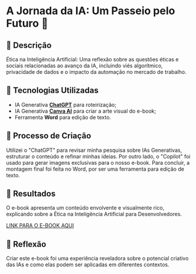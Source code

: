 # A Jornada da IA: Um Passeio pelo Futuro 🌌

## 📒 Descrição
Ética na Inteligência Artificial: Uma reflexão sobre as questões éticas e sociais relacionadas ao avanço da IA, incluindo viés algorítmico, privacidade de dados e o impacto da automação no mercado de trabalho.

## 🤖 Tecnologias Utilizadas
- IA Generativa **[ChatGPT](https://chat.openai.com)** para roteirização;
- IA Generativa **[Canva AI](https://www.canva.com/)** para criar a arte visual do e-book;
- Ferramenta **Word** para edição de texto.

## 🧐 Processo de Criação
Utilizei o "ChatGPT" para revisar minha pesquisa sobre IAs Generativas, estruturar o conteúdo e refinar minhas ideias. Por outro lado, o "Copilot" foi usado para gerar imagens exclusivas para o nosso e-book. Para concluir, a montagem final foi feita no Word, por ser uma ferramenta para edição de texto.

## 🚀 Resultados
O e-book apresenta um conteúdo envolvente e visualmente rico, explicando sobre a Ética na Inteligência Artificial para Desenvolvedores.

[LINK PARA O E-BOOK AQUI](https://drive.google.com/file/d/1JzbrvFoJC1swvMqB_CseotDIf0YWW6Qs/view?usp=sharing)

## 💭 Reflexão
Criar este e-book foi uma experiência reveladora sobre o potencial criativo das IAs e como elas podem ser aplicadas em diferentes contextos.
